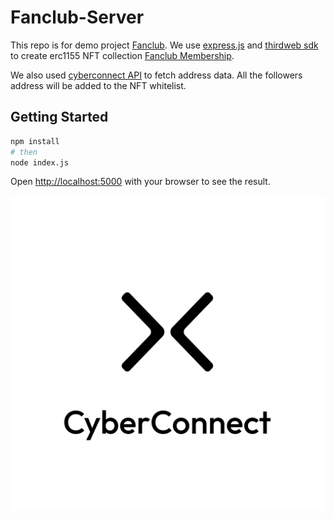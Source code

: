 # Fanclub-Server

This repo is for demo project [Fanclub](https://github.com/BruceWangyq/Fanclub-demo). We use [express.js](https://expressjs.com/) and [thirdweb sdk](https://thirdweb.com/) to create erc1155 NFT collection [Fanclub Membership](https://testnets.opensea.io/collection/fanclub-membership-v2).

We also used [cyberconnect API](https://api.cybertino.io/connect/graphiql) to fetch address data. All the followers address will be added to the NFT whitelist.

## Getting Started

```bash
npm install
# then
node index.js
```

Open [http://localhost:5000](http://localhost:5000) with your browser to see the result.

![Cyberconnect](/assets//cyberconnect.png)

